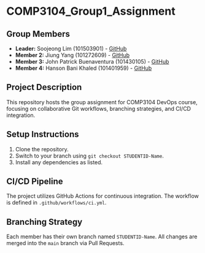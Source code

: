 # COMP3104_Group1_Assignment

## Group Members

- **Leader:** Soojeong Lim (101503901) - [GitHub](https://github.com/HamiLia)
- **Member 2:** Jiung Yang (101272609) - [GitHub](https://github.com/fullstackjiung)
- **Member 3:** John Patrick Buenaventura (101430105) - [GitHub](https://github.com/Pebble-0)
- **Member 4:** Hanson Bani Khaled (101401959) - [GitHub](https://github.com/HansonBK)

## Project Description

This repository hosts the group assignment for COMP3104 DevOps course, focusing on collaborative Git workflows, branching strategies, and CI/CD integration.

## Setup Instructions

1. Clone the repository.
2. Switch to your branch using `git checkout STUDENTID-Name`.
3. Install any dependencies as listed.

## CI/CD Pipeline

The project utilizes GitHub Actions for continuous integration. The workflow is defined in `.github/workflows/ci.yml`.

## Branching Strategy

Each member has their own branch named `STUDENTID-Name`. All changes are merged into the `main` branch via Pull Requests.
